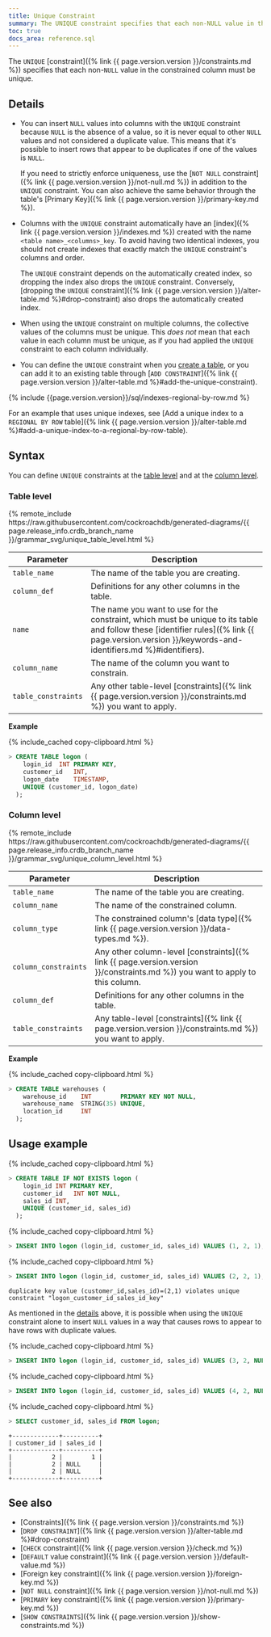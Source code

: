 ```yaml
---
title: Unique Constraint
summary: The UNIQUE constraint specifies that each non-NULL value in the constrained column must be unique.
toc: true
docs_area: reference.sql
---
```


The `UNIQUE` [constraint]({% link {{ page.version.version }}/constraints.md %}) specifies that each non-`NULL` value in the constrained column must be unique.

## Details

- You can insert `NULL` values into columns with the `UNIQUE` constraint because `NULL` is the absence of a value, so it is never equal to other `NULL` values and not considered a duplicate value. This means that it's possible to insert rows that appear to be duplicates if one of the values is `NULL`.

    If you need to strictly enforce uniqueness, use the [`NOT NULL` constraint]({% link {{ page.version.version }}/not-null.md %}) in addition to the `UNIQUE` constraint. You can also achieve the same behavior through the table's [Primary Key]({% link {{ page.version.version }}/primary-key.md %}).

- Columns with the `UNIQUE` constraint automatically have an [index]({% link {{ page.version.version }}/indexes.md %}) created with the name `<table name>_<columns>_key`. To avoid having two identical indexes, you should not create indexes that exactly match the `UNIQUE` constraint's columns and order.

    The `UNIQUE` constraint depends on the automatically created index, so dropping the index also drops the `UNIQUE` constraint. Conversely, [dropping the `UNIQUE` constraint]({% link {{ page.version.version }}/alter-table.md %}#drop-constraint) also drops the automatically created index.

- When using the `UNIQUE` constraint on multiple columns, the collective values of the columns must be unique. This *does not* mean that each value in each column must be unique, as if you had applied the `UNIQUE` constraint to each column individually.

- You can define the `UNIQUE` constraint when you [create a table](#syntax), or you can add it to an existing table through [`ADD CONSTRAINT`]({% link {{ page.version.version }}/alter-table.md %}#add-the-unique-constraint).

{% include {{page.version.version}}/sql/indexes-regional-by-row.md %}

For an example that uses unique indexes, see [Add a unique index to a `REGIONAL BY ROW` table]({% link {{ page.version.version }}/alter-table.md %}#add-a-unique-index-to-a-regional-by-row-table).

## Syntax

You can define `UNIQUE` constraints at the [table level](#table-level) and at the [column level](#column-level).

### Table level

<div>
{% remote_include https://raw.githubusercontent.com/cockroachdb/generated-diagrams/{{ page.release_info.crdb_branch_name }}/grammar_svg/unique_table_level.html %}
</div>

Parameter | Description
----------|------------
`table_name` | The name of the table you are creating.
`column_def` | Definitions for any other columns in the table.
`name` | The name you want to use for the constraint, which must be unique to its table and follow these [identifier rules]({% link {{ page.version.version }}/keywords-and-identifiers.md %}#identifiers).
`column_name` | The name of the column you want to constrain.
`table_constraints` | Any other table-level [constraints]({% link {{ page.version.version }}/constraints.md %}) you want to apply.

**Example**

{% include_cached copy-clipboard.html %}
~~~ sql
> CREATE TABLE logon (
    login_id  INT PRIMARY KEY,
    customer_id   INT,
    logon_date    TIMESTAMP,
    UNIQUE (customer_id, logon_date)
  );
~~~

### Column level

<div>
{% remote_include https://raw.githubusercontent.com/cockroachdb/generated-diagrams/{{ page.release_info.crdb_branch_name }}/grammar_svg/unique_column_level.html %}
</div>

Parameter | Description
----------|------------
`table_name` | The name of the table you are creating.
`column_name` | The name of the constrained column.
`column_type` | The constrained column's [data type]({% link {{ page.version.version }}/data-types.md %}).
`column_constraints` | Any other column-level [constraints]({% link {{ page.version.version }}/constraints.md %}) you want to apply to this column.
`column_def` | Definitions for any other columns in the table.
`table_constraints` | Any table-level [constraints]({% link {{ page.version.version }}/constraints.md %}) you want to apply.

**Example**

{% include_cached copy-clipboard.html %}
~~~ sql
> CREATE TABLE warehouses (
    warehouse_id    INT        PRIMARY KEY NOT NULL,
    warehouse_name  STRING(35) UNIQUE,
    location_id     INT
  );
~~~

## Usage example

{% include_cached copy-clipboard.html %}
~~~ sql
> CREATE TABLE IF NOT EXISTS logon (
    login_id INT PRIMARY KEY,
    customer_id   INT NOT NULL,
    sales_id INT,
    UNIQUE (customer_id, sales_id)
  );
~~~

{% include_cached copy-clipboard.html %}
~~~ sql
> INSERT INTO logon (login_id, customer_id, sales_id) VALUES (1, 2, 1);
~~~

{% include_cached copy-clipboard.html %}
~~~ sql
> INSERT INTO logon (login_id, customer_id, sales_id) VALUES (2, 2, 1);
~~~

~~~
duplicate key value (customer_id,sales_id)=(2,1) violates unique constraint "logon_customer_id_sales_id_key"
~~~

As mentioned in the [details](#details) above, it is possible when using the `UNIQUE` constraint alone to insert `NULL` values in a way that causes rows to appear to have rows with duplicate values.

{% include_cached copy-clipboard.html %}
~~~ sql
> INSERT INTO logon (login_id, customer_id, sales_id) VALUES (3, 2, NULL);
~~~

{% include_cached copy-clipboard.html %}
~~~ sql
> INSERT INTO logon (login_id, customer_id, sales_id) VALUES (4, 2, NULL);
~~~

{% include_cached copy-clipboard.html %}
~~~ sql
> SELECT customer_id, sales_id FROM logon;
~~~

~~~
+-------------+----------+
| customer_id | sales_id |
+-------------+----------+
|           2 |        1 |
|           2 | NULL     |
|           2 | NULL     |
+-------------+----------+
~~~

## See also

- [Constraints]({% link {{ page.version.version }}/constraints.md %})
- [`DROP CONSTRAINT`]({% link {{ page.version.version }}/alter-table.md %}#drop-constraint)
- [`CHECK` constraint]({% link {{ page.version.version }}/check.md %})
- [`DEFAULT` value constraint]({% link {{ page.version.version }}/default-value.md %})
- [Foreign key constraint]({% link {{ page.version.version }}/foreign-key.md %})
- [`NOT NULL` constraint]({% link {{ page.version.version }}/not-null.md %})
- [`PRIMARY` key constraint]({% link {{ page.version.version }}/primary-key.md %})
- [`SHOW CONSTRAINTS`]({% link {{ page.version.version }}/show-constraints.md %})
